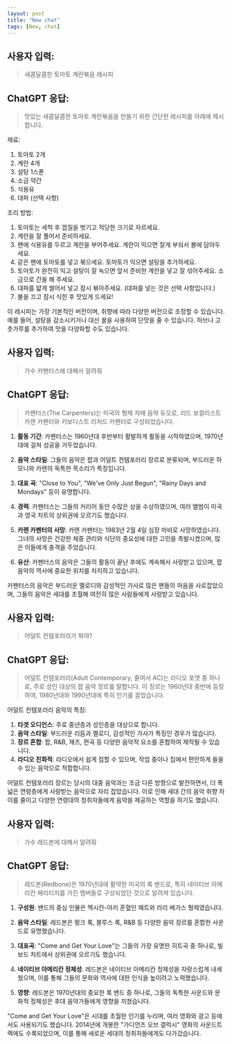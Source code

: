 ```yaml
---
layout: post
title: "New chat"
tags: [New, chat]
---
```


## 사용자 입력:
> 새콤달콤한 토마토 계란볶음 레시피

## ChatGPT 응답:
> 맛있는 새콤달콤한 토마토 계란볶음을 만들기 위한 간단한 레시피를 아래에 제시합니다.

재료:
1. 토마토 2개
2. 계란 4개
3. 설탕 1스푼
4. 소금 약간
5. 식용유
6. 대파 (선택 사항)

조리 방법:
1. 토마토는 세척 후 껍질을 벗기고 적당한 크기로 자르세요.
2. 계란을 잘 풀어서 준비하세요.
3. 팬에 식용유를 두르고 계란을 부어주세요. 계란이 익으면 잘게 부숴서 볼에 담아두세요.
4. 같은 팬에 토마토를 넣고 볶으세요. 토마토가 익으면 설탕을 추가하세요.
5. 토마토가 완전히 익고 설탕이 잘 녹으면 앞서 준비한 계란을 넣고 잘 섞어주세요. 소금으로 간을 해 주세요.
6. 대파를 얇게 썰어서 넣고 잠시 볶아주세요. (대파를 넣는 것은 선택 사항입니다.)
7. 불을 끄고 잠시 식힌 후 맛있게 드세요!

이 레시피는 가장 기본적인 버전이며, 취향에 따라 다양한 버전으로 조정할 수 있습니다. 예를 들어, 설탕을 감소시키거나 대신 꿀을 사용하여 단맛을 줄 수 있습니다. 허브나 고춧가루를 추가하여 맛을 다양화할 수도 있습니다.

## 사용자 입력:
> 가수 카펜터스에 대해서 알려줘

## ChatGPT 응답:
> 카펜터스(The Carpenters)는 미국의 형제 자매 음악 듀오로, 리드 보컬리스트 카렌 카펜터와 키보디스트 리처드 카펜터로 구성되었습니다.

1. **활동 기간**: 카펜터스는 1960년대 후반부터 활발하게 활동을 시작하였으며, 1970년대에 걸쳐 성공을 거두었습니다.

2. **음악 스타일**: 그들의 음악은 팝과 어덜트 컨템포러리 장르로 분류되며, 부드러운 하모니와 카렌의 독특한 목소리가 특징입니다.

3. **대표 곡**: "Close to You", "We've Only Just Begun", "Rainy Days and Mondays" 등이 유명합니다.

4. **경력**: 카펜터스는 그들의 커리어 동안 수많은 상을 수상하였으며, 여러 앨범이 미국과 영국 차트의 상위권에 오르기도 했습니다.

5. **카렌 카펜터의 사망**: 카렌 카펜터는 1983년 2월 4일 심장 마비로 사망하였습니다. 그녀의 사망은 건강한 체중 관리와 식단의 중요성에 대한 고민을 촉발시켰으며, 많은 이들에게 충격을 주었습니다.

6. **유산**: 카펜터스의 음악은 그들의 활동이 끝난 후에도 계속해서 사랑받고 있으며, 팝 음악의 역사에 중요한 위치를 차지하고 있습니다.

카펜터스의 음악은 부드러운 멜로디와 감성적인 가사로 많은 팬들의 마음을 사로잡았으며, 그들의 음악은 세대를 초월해 여전히 많은 사람들에게 사랑받고 있습니다.

## 사용자 입력:
> 어덜트 컨템포러리가 뭐야?

## ChatGPT 응답:
> 어덜트 컨템포러리(Adult Contemporary, 줄여서 AC)는 라디오 포맷 중 하나로, 주로 성인 대상의 팝 음악 장르를 말합니다. 이 장르는 1960년대 중반에 등장하여, 1980년대와 1990년대에 특히 인기를 끌었습니다.

어덜트 컨템포러리 음악의 특징:
1. **타겟 오디언스**: 주로 중년층과 성인층을 대상으로 합니다.
2. **음악 스타일**: 부드러운 리듬과 멜로디, 감성적인 가사가 특징인 경우가 많습니다.
3. **장르 혼합**: 팝, R&B, 재즈, 편곡 등 다양한 음악적 요소를 혼합하여 제작될 수 있습니다.
4. **라디오 친화적**: 라디오에서 쉽게 접할 수 있으며, 작업 중이나 집에서 편안하게 들을 수 있는 음악으로 적합합니다.

어덜트 컨템포러리 장르는 당시의 대중 음악과는 조금 다른 방향으로 발전하면서, 더 폭넓은 연령층에게 사랑받는 음악으로 자리 잡았습니다. 이로 인해 세대 간의 음악 취향 차이를 줄이고 다양한 연령대의 청취자들에게 음악을 제공하는 역할을 하기도 했습니다.

## 사용자 입력:
> 가수 레드본에 대해서 알려줘

## ChatGPT 응답:
> 레드본(Redbone)은 1970년대에 활약한 미국의 록 밴드로, 특히 네이티브 아메리칸 헤리티지를 가진 멤버들로 구성되었던 것으로 알려져 있습니다. 

1. **구성원**: 밴드의 중심 인물은 멕시칸-야키 혼혈인 패트와 라리 베가스 형제였습니다.

2. **음악 스타일**: 레드본은 펑크 록, 블루스 록, R&B 등 다양한 음악 장르를 혼합한 사운드로 유명했습니다.

3. **대표곡**: "Come and Get Your Love"는 그들의 가장 유명한 히트곡 중 하나로, 빌보드 차트에서 상위권에 오르기도 했습니다.

4. **네이티브 아메리칸 정체성**: 레드본은 네이티브 아메리칸 정체성을 자랑스럽게 내세웠으며, 이를 통해 그들의 문화와 역사에 대한 인식을 높이려고 노력했습니다.

5. **영향**: 레드본은 1970년대의 중요한 록 밴드 중 하나로, 그들의 독특한 사운드와 문화적 정체성은 후대 음악가들에게 영향을 끼쳤습니다.

"Come and Get Your Love"은 시대를 초월한 인기를 누리며, 여러 영화와 광고 등에서도 사용되기도 했습니다. 2014년에 개봉한 "가디언즈 오브 갤럭시" 영화의 사운드트랙에도 수록되었으며, 이를 통해 새로운 세대의 청취자들에게도 다가갔습니다.

